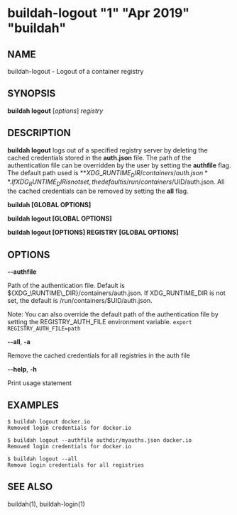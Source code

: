 # buildah-logout "1" "Apr 2019" "buildah"

## NAME
buildah\-logout - Logout of a container registry

## SYNOPSIS
**buildah logout** [*options*] *registry*

## DESCRIPTION
**buildah logout** logs out of a specified registry server by deleting the cached credentials
stored in the **auth.json** file. The path of the authentication file can be overridden by the user by setting the **authfile** flag.
The default path used is **${XDG\_RUNTIME_DIR}/containers/auth.json**.  If XDG_RUNTIME_DIR is not set, the default is /run/containers/$UID/auth.json.
All the cached credentials can be removed by setting the **all** flag.

**buildah [GLOBAL OPTIONS]**

**buildah logout [GLOBAL OPTIONS]**

**buildah logout [OPTIONS] REGISTRY [GLOBAL OPTIONS]**

## OPTIONS

**--authfile**

Path of the authentication file. Default is ${XDG_\RUNTIME\_DIR}/containers/auth.json.  If XDG_RUNTIME_DIR is not set, the default is /run/containers/$UID/auth.json.

Note: You can also override the default path of the authentication file by setting the REGISTRY\_AUTH\_FILE
environment variable. `export REGISTRY_AUTH_FILE=path`

**--all**, **-a**

Remove the cached credentials for all registries in the auth file

**--help**, **-h**

Print usage statement

## EXAMPLES

```
$ buildah logout docker.io
Removed login credentials for docker.io
```

```
$ buildah logout --authfile authdir/myauths.json docker.io
Removed login credentials for docker.io
```

```
$ buildah logout --all
Remove login credentials for all registries
```

## SEE ALSO
buildah(1), buildah-login(1)
